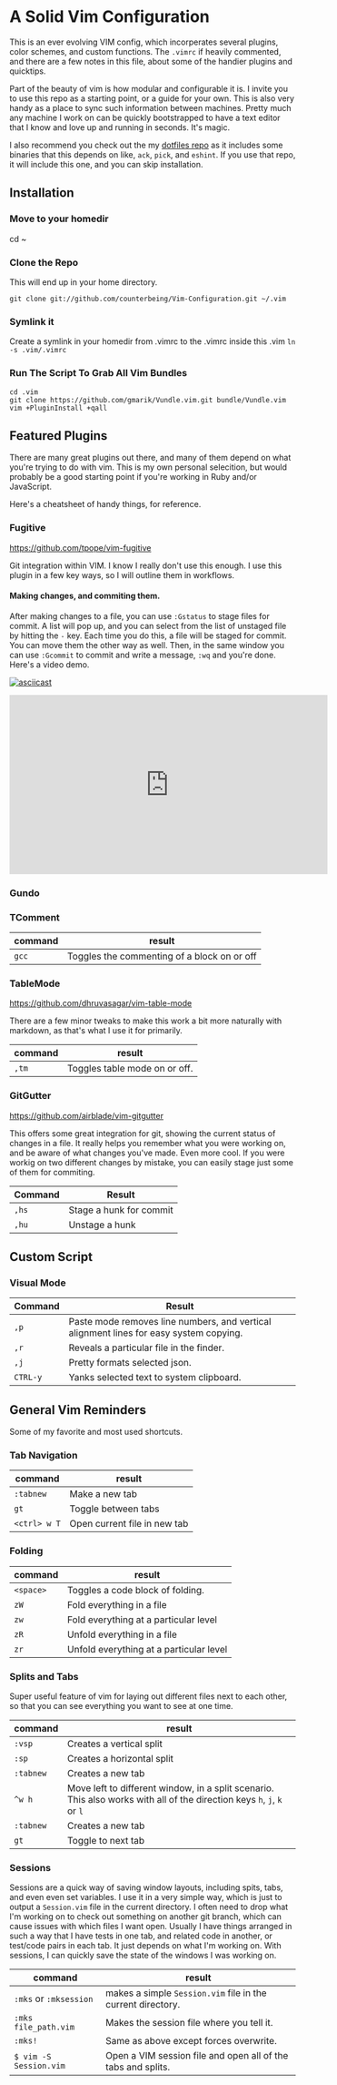 # A Solid Vim Configuration
This is an ever evolving VIM config, which incorperates several plugins, color schemes, and custom functions. The `.vimrc` if heavily commented, and there are a few notes in this file, about some of the handier plugins and quicktips.

Part of the beauty of vim is how modular and configurable it is. I invite you to use this repo as a starting point, or a guide for your own. This is also very handy as a place to sync such information between machines. Pretty much any machine I work on can be quickly bootstrapped to have a text editor that I know and love up and running in seconds. It's magic. 

I also recommend you check out the my [dotfiles repo](https://github.com/counterbeing/.dotfiles) as it includes some binaries that this depends on like, `ack`, `pick`, and `eshint`. If you use that repo, it will include this one, and you can skip installation.

## Installation

### Move to your homedir
cd ~

### Clone the Repo 
This will end up in your home directory.

`git clone git://github.com/counterbeing/Vim-Configuration.git ~/.vim`

### Symlink it
Create a symlink in your homedir from .vimrc to the .vimrc inside this .vim
`ln -s .vim/.vimrc `

### Run The Script To Grab All Vim Bundles
```
cd .vim
git clone https://github.com/gmarik/Vundle.vim.git bundle/Vundle.vim
vim +PluginInstall +qall
```

## Featured Plugins
There are many great plugins out there, and many of them depend on what you're trying to do with vim. This is my own personal selecition, but would probably be a good starting point if you're working in Ruby and/or JavaScript.

Here's a cheatsheet of handy things, for reference.

### Fugitive

https://github.com/tpope/vim-fugitive

Git integration within VIM. I know I really don't use this enough. I use this plugin in a few key ways, so I will outline them in workflows.

#### Making changes, and commiting them.
After making changes to a file, you can use `:Gstatus` to stage files for commit. A list will pop up, and you can select from the list of unstaged file by hitting the `-`  key. Each time you do this, a file will be staged for commit. You can move them the other way as well. Then, in the same window you can use `:Gcommit` to commit and write a message, `:wq` and you're done. Here's a video demo. 

[![asciicast](https://asciinema.org/a/6ko5vf3czc8hvobhn57m0g6dw.png)](https://asciinema.org/a/6ko5vf3czc8hvobhn57m0g6dw)

<iframe width="560" height="315" src="https://www.youtube.com/embed/AsKGOeonbIs?start=445&end=556&version=3" frameborder="0" allowfullscreen=""></iframe>

### Gundo

### TComment
| command | result                                      |
|---------|---------------------------------------------|
| `gcc`   | Toggles the commenting of a block on or off |

### TableMode

https://github.com/dhruvasagar/vim-table-mode

There are a few minor tweaks to make this work a bit more naturally with markdown, as that's what I use it for primarily.

| command | result                        |
|---------|-------------------------------|
| `,tm`   | Toggles table mode on or off. |


### GitGutter

https://github.com/airblade/vim-gitgutter

This offers some great integration for git, showing the current status of changes in a file. It really helps you remember what you were working on, and be aware of what changes you've made. Even more cool. If you were workig on two different changes by mistake, you can easily stage just some of them for commiting.

| Command | Result                  |
|---------|-------------------------|
| `,hs`   | Stage a hunk for commit |
| `,hu`   | Unstage a hunk          |

## Custom Script
### Visual Mode

| Command  | Result                                                                                 |
|----------|----------------------------------------------------------------------------------------|
| `,p`     | Paste mode removes line numbers, and vertical alignment lines for easy system copying. |
| `,r`     | Reveals a particular file in the finder.                                               |
| `,j`     | Pretty formats selected json.                                                          |
| `CTRL-y` | Yanks selected text to system clipboard.                                               |

## General Vim Reminders

Some of my favorite and most used shortcuts.

### Tab Navigation

| command      | result                       |
|--------------|------------------------------|
| `:tabnew`    | Make a new tab               |
| `gt`         | Toggle between tabs          |
| `<ctrl> w T` | Open current file in new tab |

### Folding

| command   | result                                  |
|-----------|-----------------------------------------|
| `<space>` | Toggles a code block of folding.        |
| `zW`      | Fold everything in a file               |
| `zw`      | Fold everything at a particular level   |
| `zR`      | Unfold everything in a file             |
| `zr`      | Unfold everything at a particular level |

### Splits and Tabs

Super useful feature of vim for laying out different files next to each other, so that you can see everything you want to see at one time.

| command   | result                                                                                                                  |
|-----------|-------------------------------------------------------------------------------------------------------------------------|
| `:vsp`    | Creates a vertical split                                                                                                |
| `:sp`     | Creates a horizontal split                                                                                              |
| `:tabnew` | Creates a new tab                                                                                                       |
| `^w h`    | Move left to different window, in a split scenario. This also works with all of the direction keys `h`, `j`, `k` or `l` |
| `:tabnew` | Creates a new tab                                                                                                       |
| `gt`      | Toggle to next tab                                                                                                      |

### Sessions

Sessions are a quick way of saving window layouts, including spits, tabs, and even even set variables. I use it in a very simple way, which is just to output a `Session.vim` file in the current directory. I often need to drop what I'm working on to check out something on another git branch, which can cause issues with which files I want open. Usually I have things arranged in such a way that I have tests in one tab, and related code in another, or test/code pairs in each tab. It just depends on what I'm working on. With sessions, I can quickly save the state of the windows I was working on.

| command                | result                                                       |
|------------------------|--------------------------------------------------------------|
| `:mks` or `:mksession` | makes a simple `Session.vim` file in the current directory.  |
| `:mks file_path.vim`   | Makes the session file where you tell it.                    |
| `:mks!`                | Same as above except forces overwrite.                       |
| `$ vim -S Session.vim` | Open a VIM session file and open all of the tabs and splits. |

